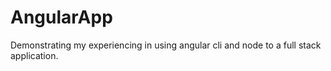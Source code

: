 # AngularApp

Demonstrating my experiencing in using angular cli and node to a full stack application.
